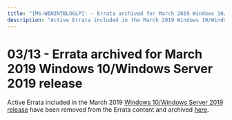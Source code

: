 ```yaml
---
title: "[MS-WININTBLOGLP]: - Errata archived for March 2019 Windows 10/Windows Server 2019 release"
description: "Active Errata included in the March 2019 Windows 10/Windows Server 2019 release have been removed from the Errata content and archived here."
---
```


# 03/13 - Errata archived for March 2019 Windows 10/Windows Server 2019 release

<p> </p>
<p>Active Errata included in the March 2019 <span><a href="/openspecs/windows_protocols/MS-WINPROTLP/e168a474-7de2-421c-b460-91adf87692a3">Windows
10/Windows Server 2019 release</a></span> have been removed from the Errata
content and archived <span><a href="https://winprotocoldoc.blob.core.windows.net/productionwindowsarchives/MS-WINERRATA/%5bMS-WINERRATA%5d-190313.pdf">here</a></span>.</p>


                